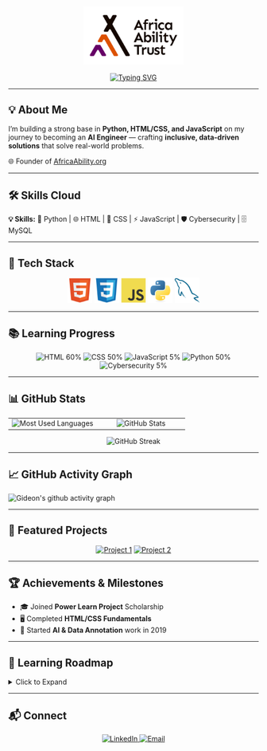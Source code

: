 <!-- HEADER HERO -->
<p align="center">
  <img src="./banner.png" alt="Hero Banner" width="200"  >
</p>

<!-- ANIMATED INTRO -->
<p align="center">
  <a href="https://github.com/GideonThuku">
    <img src="https://readme-typing-svg.herokuapp.com?size=24&color=DC5100&center=true&vCenter=true&width=600&lines=Aspiring+AI+Engineer;Web+Development+Learner;Cybersecurity+Enthusiast" alt="Typing SVG">
  </a>
</p>

---

## 💡 About Me
I’m building a strong base in **Python, HTML/CSS, and JavaScript** on my journey to becoming an **AI Engineer** — crafting **inclusive, data-driven solutions** that solve real-world problems.  
  
🌐 Founder of [AfricaAbility.org](https://www.africaability.org)

---

## 🛠 Skills Cloud
**💡 Skills:** 🐍 Python | 🌐 HTML | 🎨 CSS | ⚡ JavaScript | 🛡 Cybersecurity | 🗄 MySQL

---

## 🚀 Tech Stack
<p align="center">
  <img src="https://raw.githubusercontent.com/devicons/devicon/master/icons/html5/html5-original.svg" width="50" alt="HTML5"/>
  <img src="https://raw.githubusercontent.com/devicons/devicon/master/icons/css3/css3-original.svg" width="50" alt="CSS3"/>
  <img src="https://raw.githubusercontent.com/devicons/devicon/master/icons/javascript/javascript-original.svg" width="50" alt="JavaScript"/>
  <img src="https://raw.githubusercontent.com/devicons/devicon/master/icons/python/python-original.svg" width="50" alt="Python"/>
  <img src="https://raw.githubusercontent.com/devicons/devicon/master/icons/mysql/mysql-original.svg" width="50" alt="MySQL"/>
</p>

---

## 📚 Learning Progress
<p align="center">
  <img src="https://img.shields.io/badge/HTML-60%25-DC5100?style=for-the-badge" alt="HTML 60%">
  <img src="https://img.shields.io/badge/CSS-50%25-660066?style=for-the-badge" alt="CSS 50%">
  <img src="https://img.shields.io/badge/JavaScript-5%25-F7DF1E?style=for-the-badge&labelColor=000" alt="JavaScript 5%">
  <img src="https://img.shields.io/badge/Python-50%25-3776AB?style=for-the-badge&labelColor=000" alt="Python 50%">
  <img src="https://img.shields.io/badge/Cybersecurity-5%25-7A1FA2?style=for-the-badge&labelColor=000" alt="Cybersecurity 5%">
</p>

---

## 📊 GitHub Stats
<table align="center" width="100%">
  <tr>
    <td align="center" width="50%">
      <img src="https://github-profile-summary-cards.vercel.app/api/cards/most-commit-language?username=GideonThuku&theme=default" alt="Most Used Languages"/>
    </td>
    <td align="center" width="50%">
      <img src="https://github-profile-summary-cards.vercel.app/api/cards/stats?username=GideonThuku&theme=default" alt="GitHub Stats"/>
    </td>
  </tr>
</table>

<p align="center">
  <img src="https://github-readme-streak-stats.herokuapp.com?user=GideonThuku&theme=default&hide_border=false" alt="GitHub Streak"/>
</p>

---

## 📈 GitHub Activity Graph
![Gideon's github activity graph](https://github-readme-activity-graph.vercel.app/graph?username=GideonThuku&bg_color=ffffff&color=000000&line=DC5100&point=660066&area=true&hide_border=true)

---

## 📌 Featured Projects
<p align="center">
  <a href="https://github.com/GideonThuku/project1"><img src="https://img.shields.io/badge/-Project%201-DC5100?style=for-the-badge" alt="Project 1"></a>
  <a href="https://github.com/GideonThuku/project2"><img src="https://img.shields.io/badge/-Project%202-660066?style=for-the-badge" alt="Project 2"></a>
</p>

---

## 🏆 Achievements & Milestones
- 🎓 Joined **Power Learn Project** Scholarship  
- 🖥 Completed **HTML/CSS Fundamentals**  
- 🤖 Started **AI & Data Annotation** work in 2019  

---

## 📅 Learning Roadmap
<details>
  <summary>Click to Expand</summary>

- Finish HTML/CSS fundamentals  
- Advance JavaScript skills  
- Python for AI (NumPy, Pandas)  
- Intro to Machine Learning (scikit-learn)  
- Cybersecurity foundations  

</details>

---

## 📬 Connect
<p align="center">
  <a href="https://www.linkedin.com/in/gideon-thuku-51096580" target="_blank">
    <img src="https://img.shields.io/badge/LinkedIn-0077B5?style=for-the-badge&logo=linkedin&logoColor=white" alt="LinkedIn">
  </a>
  <a href="mailto:gideon@africaability.org">
    <img src="https://img.shields.io/badge/Email-gideon@africaability.org-EA4335?style=for-the-badge&logo=gmail&logoColor=white" alt="Email">
  </a>
</p>

